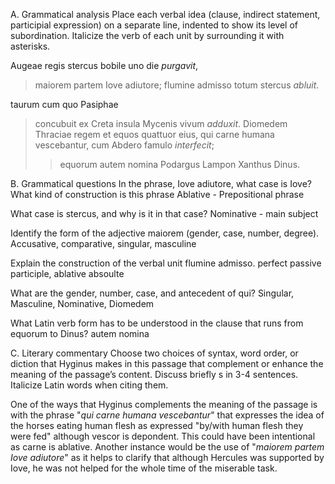 A. Grammatical analysis
Place each verbal idea (clause, indirect statement, participial expression) on a separate line, 
indented to show its level of subordination. Italicize the verb of each unit by surrounding it with asterisks.

Augeae regis stercus bobile uno die *purgavit*,
> maiorem partem
>Iove adiutore;
>flumine admisso
totum stercus *abluit*.

taurum cum quo Pasiphae 
> concubuit ex Creta insula Mycenis vivum *adduxit*.
> Diomedem Thraciae regem et equos quattuor eius, qui carne humana vescebantur, cum Abdero famulo *interfecit*;
>> equorum autem nomina Podargus Lampon Xanthus Dinus.


B. Grammatical questions
In the phrase, Iove adiutore, what case is Iove? What kind of construction is this phrase
  Ablative - Prepositional phrase

What case is stercus, and why is it in that case?
  Nominative - main subject

Identify the form of the adjective maiorem (gender, case, number, degree).
  Accusative, comparative, singular, masculine

Explain the construction of the verbal unit flumine admisso.
  perfect passive participle, ablative absoulte

What are the gender, number, case, and antecedent of qui?
  Singular, Masculine, Nominative, Diomedem

What Latin verb form has to be understood in the clause that runs from equorum to Dinus?
  autem nomina

C. Literary commentary
Choose two choices of syntax, word order, or diction that Hyginus makes in this passage that complement or 
enhance the meaning of the passage’s content. Discuss briefly s in 3-4 sentences. Italicize Latin words when citing them.

One of the ways that Hyginus complements the meaning of the passage is with the phrase "*qui carne humana vescebantur*" that expresses the idea of the horses eating human flesh as expressed "by/with human flesh they were fed" although vescor is depondent. This could have been intentional as carne is ablative. Another instance would be the use of "*maiorem partem Iove adiutore*" as it helps to clarify that although Hercules was supported by Iove, he was not helped for the whole time of the miserable task.
  



